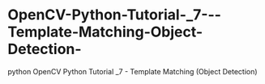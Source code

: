 # OpenCV-Python-Tutorial-_7---Template-Matching-Object-Detection-
python OpenCV Python Tutorial _7 - Template Matching (Object Detection)

